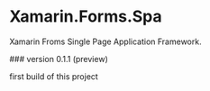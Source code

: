 # Xamarin.Forms.Spa
Xamarin Froms Single Page Application Framework.
<p>
### version 0.1.1 (preview)
<p>
first build of this project
